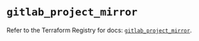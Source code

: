 # `gitlab_project_mirror`

Refer to the Terraform Registry for docs: [`gitlab_project_mirror`](https://registry.terraform.io/providers/gitlabhq/gitlab/17.7.0/docs/resources/project_mirror).

